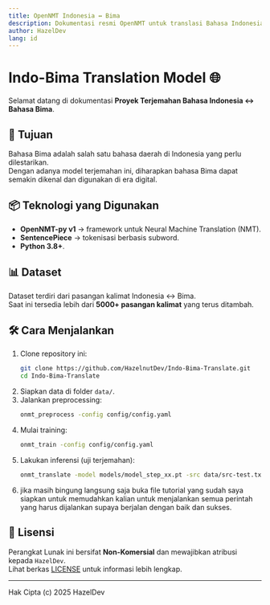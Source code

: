 ```yaml
---
title: OpenNMT Indonesia ↔ Bima
description: Dokumentasi resmi OpenNMT untuk translasi Bahasa Indonesia ↔ Bima. Dibuat oleh HazelDev.
author: HazelDev
lang: id
---
```


# Indo-Bima Translation Model 🌐

Selamat datang di dokumentasi **Proyek Terjemahan Bahasa Indonesia ↔ Bahasa Bima**.

## 🎯 Tujuan
Bahasa Bima adalah salah satu bahasa daerah di Indonesia yang perlu dilestarikan.  
Dengan adanya model terjemahan ini, diharapkan bahasa Bima dapat semakin dikenal dan digunakan di era digital.

## 📦 Teknologi yang Digunakan
- **OpenNMT-py v1** → framework untuk Neural Machine Translation (NMT).
- **SentencePiece** → tokenisasi berbasis subword.
- **Python 3.8+**.

## 📊 Dataset
Dataset terdiri dari pasangan kalimat Indonesia ↔ Bima.  
Saat ini tersedia lebih dari **5000+ pasangan kalimat** yang terus ditambah.

## 🛠️ Cara Menjalankan
1. Clone repository ini:
   ```bash
   git clone https://github.com/HazelnutDev/Indo-Bima-Translate.git
   cd Indo-Bima-Translate
   ```
2. Siapkan data di folder `data/`.
3. Jalankan preprocessing:
   ```bash
   onmt_preprocess -config config/config.yaml
   ```
4. Mulai training:
   ```bash
   onmt_train -config config/config.yaml
   ```
5. Lakukan inferensi (uji terjemahan):
   ```bash
   onmt_translate -model models/model_step_xx.pt -src data/src-test.txt -output pred.txt
   ```
6. jika masih bingung langsung saja buka file tutorial yang sudah saya siapkan untuk memudahkan kalian untuk menjalankan semua perintah yang harus dijalankan supaya berjalan dengan baik dan sukses.

## 📖 Lisensi
Perangkat Lunak ini bersifat **Non-Komersial** dan mewajibkan atribusi kepada `HazelDev`.  
Lihat berkas [LICENSE](LICENSE) untuk informasi lebih lengkap.

---
Hak Cipta (c) 2025 HazelDev

